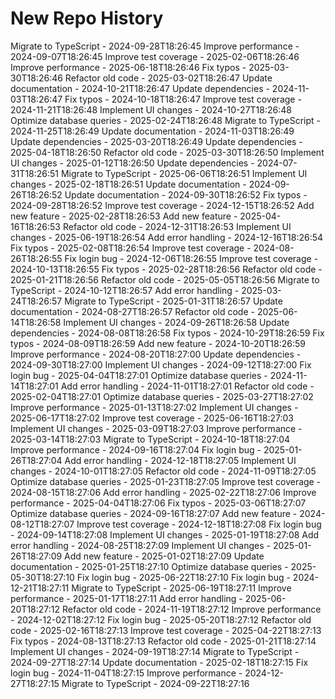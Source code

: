 # New Repo History
Migrate to TypeScript - 2024-09-28T18:26:45
Improve performance - 2024-09-07T18:26:45
Improve test coverage - 2025-02-06T18:26:46
Improve performance - 2025-06-18T18:26:46
Fix typos - 2025-03-30T18:26:46
Refactor old code - 2025-03-02T18:26:47
Update documentation - 2024-10-21T18:26:47
Update dependencies - 2024-11-03T18:26:47
Fix typos - 2024-10-18T18:26:47
Improve test coverage - 2024-11-21T18:26:48
Implement UI changes - 2024-10-27T18:26:48
Optimize database queries - 2025-02-24T18:26:48
Migrate to TypeScript - 2024-11-25T18:26:49
Update documentation - 2024-11-03T18:26:49
Update dependencies - 2025-03-20T18:26:49
Update dependencies - 2025-04-18T18:26:50
Refactor old code - 2025-03-30T18:26:50
Implement UI changes - 2025-01-12T18:26:50
Update dependencies - 2024-07-31T18:26:51
Migrate to TypeScript - 2025-06-06T18:26:51
Implement UI changes - 2025-02-18T18:26:51
Update documentation - 2024-09-26T18:26:52
Update documentation - 2024-09-30T18:26:52
Fix typos - 2024-09-28T18:26:52
Improve test coverage - 2024-12-15T18:26:52
Add new feature - 2025-02-28T18:26:53
Add new feature - 2025-04-16T18:26:53
Refactor old code - 2024-12-31T18:26:53
Implement UI changes - 2025-06-19T18:26:54
Add error handling - 2024-12-16T18:26:54
Fix typos - 2025-02-08T18:26:54
Improve test coverage - 2024-08-26T18:26:55
Fix login bug - 2024-12-06T18:26:55
Improve test coverage - 2024-10-13T18:26:55
Fix typos - 2025-02-28T18:26:56
Refactor old code - 2025-01-21T18:26:56
Refactor old code - 2025-05-05T18:26:56
Migrate to TypeScript - 2024-10-12T18:26:57
Add error handling - 2025-03-24T18:26:57
Migrate to TypeScript - 2025-01-31T18:26:57
Update documentation - 2024-08-27T18:26:57
Refactor old code - 2025-06-14T18:26:58
Implement UI changes - 2024-09-26T18:26:58
Update dependencies - 2024-08-08T18:26:58
Fix typos - 2024-10-29T18:26:59
Fix typos - 2024-08-09T18:26:59
Add new feature - 2024-10-20T18:26:59
Improve performance - 2024-08-20T18:27:00
Update dependencies - 2024-09-30T18:27:00
Implement UI changes - 2024-09-12T18:27:00
Fix login bug - 2025-04-04T18:27:01
Optimize database queries - 2024-11-14T18:27:01
Add error handling - 2024-11-01T18:27:01
Refactor old code - 2025-02-04T18:27:01
Optimize database queries - 2025-03-27T18:27:02
Improve performance - 2025-01-13T18:27:02
Implement UI changes - 2025-06-17T18:27:02
Improve test coverage - 2025-06-16T18:27:03
Implement UI changes - 2025-03-09T18:27:03
Improve performance - 2025-03-14T18:27:03
Migrate to TypeScript - 2024-10-18T18:27:04
Improve performance - 2024-09-16T18:27:04
Fix login bug - 2025-01-26T18:27:04
Add error handling - 2024-12-18T18:27:05
Implement UI changes - 2024-10-01T18:27:05
Refactor old code - 2024-11-09T18:27:05
Optimize database queries - 2025-01-23T18:27:05
Improve test coverage - 2024-08-15T18:27:06
Add error handling - 2025-02-22T18:27:06
Improve performance - 2025-04-04T18:27:06
Fix typos - 2025-03-06T18:27:07
Optimize database queries - 2024-09-16T18:27:07
Add new feature - 2024-08-12T18:27:07
Improve test coverage - 2024-12-18T18:27:08
Fix login bug - 2024-09-14T18:27:08
Implement UI changes - 2025-01-19T18:27:08
Add error handling - 2024-08-25T18:27:09
Implement UI changes - 2025-01-26T18:27:09
Add new feature - 2025-01-02T18:27:09
Update documentation - 2025-01-25T18:27:10
Optimize database queries - 2025-05-30T18:27:10
Fix login bug - 2025-06-22T18:27:10
Fix login bug - 2024-12-21T18:27:11
Migrate to TypeScript - 2025-06-19T18:27:11
Improve performance - 2025-01-17T18:27:11
Add error handling - 2025-06-20T18:27:12
Refactor old code - 2024-11-19T18:27:12
Improve performance - 2024-12-02T18:27:12
Fix login bug - 2025-05-20T18:27:12
Refactor old code - 2025-02-16T18:27:13
Improve test coverage - 2025-04-22T18:27:13
Fix typos - 2024-08-13T18:27:13
Refactor old code - 2025-01-21T18:27:14
Implement UI changes - 2024-09-19T18:27:14
Migrate to TypeScript - 2024-09-27T18:27:14
Update documentation - 2025-02-18T18:27:15
Fix login bug - 2024-11-04T18:27:15
Improve performance - 2024-12-27T18:27:15
Migrate to TypeScript - 2024-09-22T18:27:16
